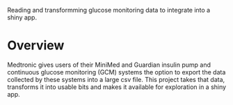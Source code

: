 Reading and transformming glucose monitoring data to integrate into a shiny app.

# Overview

Medtronic gives users of their MiniMed and Guardian insulin pump and continuous glucose monitoring (GCM) systems 
the option to export the data collected by these systems into a large csv file. 
This project takes that data, transforms it into usable bits and makes it available for exploration in a shiny app.
